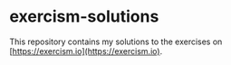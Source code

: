 # exercism-solutions

This repository contains my solutions to the exercises on [https://exercism.io](https://exercism.io).

